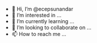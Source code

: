 - 👋 Hi, I’m @ecepsunandar
- 👀 I’m interested in ...
- 🌱 I’m currently learning ...
- 💞️ I’m looking to collaborate on ...
- 📫 How to reach me ...

<!---
ecepsunandar/ecepsunandar is a ✨ special ✨ repository because its `README.md` (this file) appears on your GitHub profile.
You can click the Preview link to take a look at your changes.
--->
